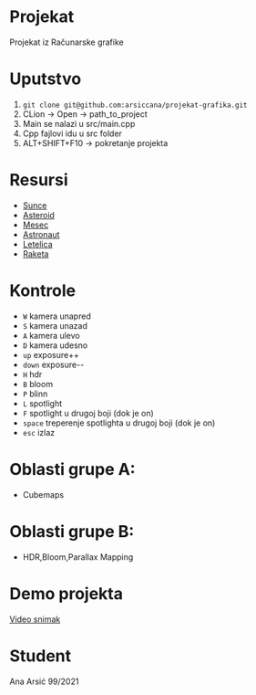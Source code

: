 # Projekat
Projekat iz Računarske grafike
# Uputstvo
1. `git clone git@github.com:arsiccana/projekat-grafika.git`
2. CLion -> Open -> path_to_project
3. Main se nalazi u src/main.cpp
4. Cpp fajlovi idu u src folder
5. ALT+SHIFT+F10 -> pokretanje projekta
# Resursi
* [Sunce](https://free3d.com/3d-model/sun-v2--446713.html)
* [Asteroid](https://sketchfab.com/3d-models/otumpa-mass-meteoric-iron-e3ea53e6fdf24dd6b886f45e3669cb27)
* [Mesec](https://sketchfab.com/3d-models/nasa-cgi-moon-kit-1c496b3b57304526b5b9d1cf9c1087fc)
* [Astronaut](https://sketchfab.com/3d-models/3d-cute-astronaut-made-in-blender-796a83aef2cd40978d34bb184a15eacc)
* [Letelica](https://free3d.com/3d-model/universe-explorer-spacecraft-716400.html)
* [Raketa](https://sketchfab.com/3d-models/rocket-36ac04d6203545b1baf56c4cbf89349b)
# Kontrole
- ```W``` kamera unapred
- ```S``` kamera unazad
- ```A``` kamera ulevo
- ```D``` kamera udesno
- ```up``` exposure++
- ```down``` exposure--
- ```H``` hdr
- ```B``` bloom
- ```P``` blinn
- ```L``` spotlight 
- ```F``` spotlight u drugoj boji (dok je on)
- ```space``` treperenje spotlighta u drugoj boji (dok je on)
- ```esc``` izlaz
# Oblasti grupe A:
- Cubemaps
# Oblasti grupe B:
- HDR,Bloom,Parallax Mapping
# Demo projekta
[Video snimak](https://www.youtube.com/watch?v=VKWN2Ati6Ro)
# Student
Ana Arsić 99/2021



